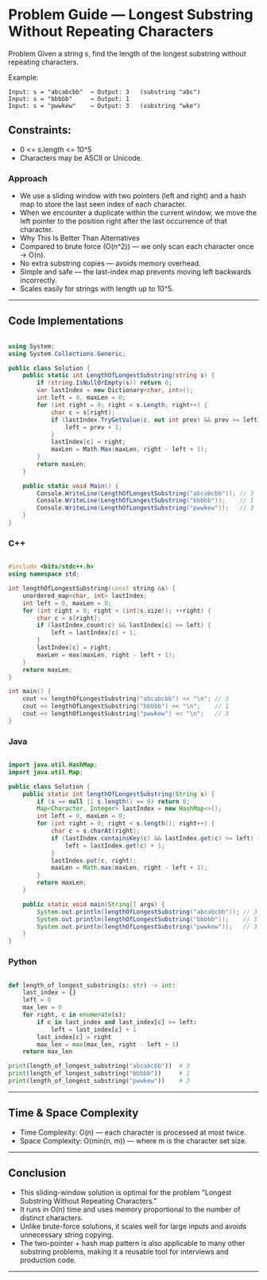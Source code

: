 # Problem Guide — Longest Substring Without Repeating Characters
Problem
Given a string s, find the length of the longest substring without repeating characters.

Example:

```
Input: s = "abcabcbb"  → Output: 3   (substring "abc")
Input: s = "bbbbb"     → Output: 1
Input: s = "pwwkew"    → Output: 3   (substring "wke")
```

## Constraints:
- 0 <= s.length <= 10^5
- Characters may be ASCII or Unicode.

### Approach
- We use a sliding window with two pointers (left and right) and a hash map to store the last seen index of each character.
- When we encounter a duplicate within the current window, we move the left pointer to the position right after the last occurrence of that character.
- Why This Is Better Than Alternatives
- Compared to brute force (O(n^2)) — we only scan each character once → O(n).
- No extra substring copies — avoids memory overhead.
- Simple and safe — the last-index map prevents moving left backwards incorrectly.
- Scales easily for strings with length up to 10^5.

--- 

## Code Implementations

```csharp

using System;
using System.Collections.Generic;

public class Solution {
    public static int LengthOfLongestSubstring(string s) {
        if (string.IsNullOrEmpty(s)) return 0;
        var lastIndex = new Dictionary<char, int>();
        int left = 0, maxLen = 0;
        for (int right = 0; right < s.Length; right++) {
            char c = s[right];
            if (lastIndex.TryGetValue(c, out int prev) && prev >= left) {
                left = prev + 1;
            }
            lastIndex[c] = right;
            maxLen = Math.Max(maxLen, right - left + 1);
        }
        return maxLen;
    }

    public static void Main() {
        Console.WriteLine(LengthOfLongestSubstring("abcabcbb")); // 3
        Console.WriteLine(LengthOfLongestSubstring("bbbbb"));    // 1
        Console.WriteLine(LengthOfLongestSubstring("pwwkew"));   // 3
    }
}
```



### C++
````cpp

#include <bits/stdc++.h>
using namespace std;

int lengthOfLongestSubstring(const string &s) {
    unordered_map<char, int> lastIndex;
    int left = 0, maxLen = 0;
    for (int right = 0; right < (int)s.size(); ++right) {
        char c = s[right];
        if (lastIndex.count(c) && lastIndex[c] >= left) {
            left = lastIndex[c] + 1;
        }
        lastIndex[c] = right;
        maxLen = max(maxLen, right - left + 1);
    }
    return maxLen;
}

int main() {
    cout << lengthOfLongestSubstring("abcabcbb") << "\n"; // 3
    cout << lengthOfLongestSubstring("bbbbb") << "\n";    // 1
    cout << lengthOfLongestSubstring("pwwkew") << "\n";   // 3
}
````


### Java
````java

import java.util.HashMap;
import java.util.Map;

public class Solution {
    public static int lengthOfLongestSubstring(String s) {
        if (s == null || s.length() == 0) return 0;
        Map<Character, Integer> lastIndex = new HashMap<>();
        int left = 0, maxLen = 0;
        for (int right = 0; right < s.length(); right++) {
            char c = s.charAt(right);
            if (lastIndex.containsKey(c) && lastIndex.get(c) >= left) {
                left = lastIndex.get(c) + 1;
            }
            lastIndex.put(c, right);
            maxLen = Math.max(maxLen, right - left + 1);
        }
        return maxLen;
    }

    public static void main(String[] args) {
        System.out.println(lengthOfLongestSubstring("abcabcbb")); // 3
        System.out.println(lengthOfLongestSubstring("bbbbb"));    // 1
        System.out.println(lengthOfLongestSubstring("pwwkew"));   // 3
    }
}
````

### Python
````python

def length_of_longest_substring(s: str) -> int:
    last_index = {}
    left = 0
    max_len = 0
    for right, c in enumerate(s):
        if c in last_index and last_index[c] >= left:
            left = last_index[c] + 1
        last_index[c] = right
        max_len = max(max_len, right - left + 1)
    return max_len

print(length_of_longest_substring("abcabcbb"))  # 3
print(length_of_longest_substring("bbbbb"))     # 1
print(length_of_longest_substring("pwwkew"))    # 3

````

---

## Time & Space Complexity
- Time Complexity: O(n) — each character is processed at most twice.
- Space Complexity: O(min(n, m)) — where m is the character set size.
  
---

## Conclusion
- This sliding-window solution is optimal for the problem "Longest Substring Without Repeating Characters."
- It runs in O(n) time and uses memory proportional to the number of distinct characters. 
- Unlike brute-force solutions, it scales well for large inputs and avoids unnecessary string copying. 
- The two-pointer + hash map pattern is also applicable to many other substring problems, making it a reusable tool for interviews and production code.



---
